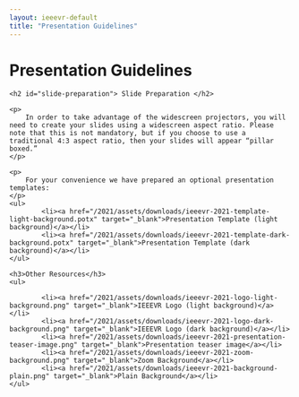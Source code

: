 ```yaml
---
layout: ieeevr-default
title: "Presentation Guidelines"
---
```


<div>
    <h1 id="presenter-guidelines"> Presentation Guidelines </h1>

    <h2 id="slide-preparation"> Slide Preparation </h2>

    <p>
        In order to take advantage of the widescreen projectors, you will need to create your slides using a widescreen aspect ratio. Please note that this is not mandatory, but if you choose to use a traditional 4:3 aspect ratio, then your slides will appear “pillar boxed.”
    </p>

    <p>
        For your convenience we have prepared an optional presentation templates:
    </p>
    <ul>
            <li><a href="/2021/assets/downloads/ieeevr-2021-template-light-background.potx" target="_blank">Presentation Template (light background)</a></li>
            <li><a href="/2021/assets/downloads/ieeevr-2021-template-dark-background.potx" target="_blank">Presentation Template (dark background)</a></li>
    </ul>

    <h3>Other Resources</h3>
    <ul>
        
            <li><a href="/2021/assets/downloads/ieeevr-2021-logo-light-background.png" target="_blank">IEEEVR Logo (light background)</a></li>
            <li><a href="/2021/assets/downloads/ieeevr-2021-logo-dark-background.png" target="_blank">IEEEVR Logo (dark background)</a></li>
            <li><a href="/2021/assets/downloads/ieeevr-2021-presentation-teaser-image.png" target="_blank">Presentation teaser image</a></li>
            <li><a href="/2021/assets/downloads/ieeevr-2021-zoom-background.png" target="_blank">Zoom Background</a></li>
            <li><a href="/2021/assets/downloads/ieeevr-2021-background-plain.png" target="_blank">Plain Background</a></li>
    </ul>
    
</div>